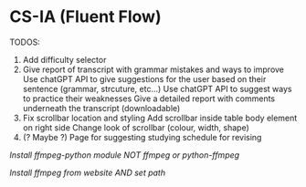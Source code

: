 # CS-IA (Fluent Flow)

TODOS:
1. Add difficulty selector
2. Give report of transcript with grammar mistakes and ways to improve
      Use chatGPT API to give suggestions for the user based on their sentence (grammar, strcuture, etc...)
      Use chatGPT API to suggest ways to practice their weaknesses
      Give a detailed report with comments underneath the transcript (downloadable)
3. Fix scrollbar location and styling
      Add scrollbar inside table body element on right side
      Change look of scrollbar (colour, width, shape)
4. (? Maybe ?) Page for suggesting studying schedule for revising

*Install ffmpeg-python module NOT ffmpeg or python-ffmpeg*

*Install ffmpeg from website AND set path*
